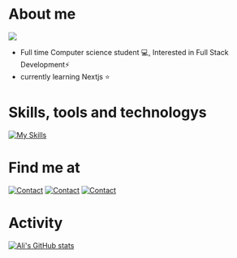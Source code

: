 # About me
![](https://komarev.com/ghpvc/?username=AlshehriAli0&style=flat-square)
- Full time Computer science student 💻, Interested in Full Stack Development⚡️
- currently learning Nextjs ⭐️

# Skills, tools and technologys
[![My Skills](https://skillicons.dev/icons?i=js,html,css,cpp,codepen,django,express,git,github,js,jquery,mongodb,mysql,nextjs,nodejs,postman,py,react,bootstrap,tailwind&perline=5)](https://github.com/AlshehriAli0)

# Find me at
[![Contact](https://skillicons.dev/icons?i=twitter)](https://x.com/alshehriali0?s=21&t=1Q0F7XipnzTp3MPkW2x8UA)
[![Contact](https://skillicons.dev/icons?i=linkedin)](https://www.linkedin.com/in/ali-alshehri-340b26284)
[![Contact](https://skillicons.dev/icons?i=codepen)](https://codepen.io/AlshehriAli0)

# Activity 
[![Ali's GitHub stats](https://github-readme-stats.vercel.app/api?username=AlshehriAli0)](https://github.com/AlshehriAli0/github-readme-stats)
